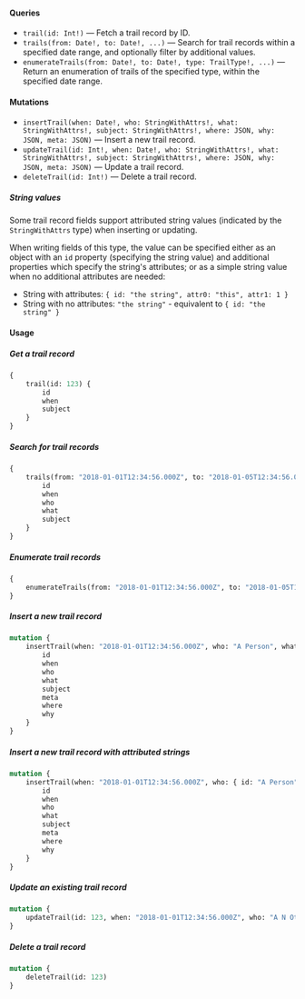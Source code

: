 #### Queries

*   `trail(id: Int!)` — Fetch a trail record by ID.
*   `trails(from: Date!, to: Date!, ...)` — Search for trail records within a specified date range, and optionally filter by additional values.
*   `enumerateTrails(from: Date!, to: Date!, type: TrailType!, ...)` — Return an enumeration of trails of the specified type, within the specified date range.

#### Mutations

*   `insertTrail(when: Date!, who: StringWithAttrs!, what: StringWithAttrs!, subject: StringWithAttrs!, where: JSON, why: JSON, meta: JSON)` — Insert a new trail record.
*   `updateTrail(id: Int!, when: Date!, who: StringWithAttrs!, what: StringWithAttrs!, subject: StringWithAttrs!, where: JSON, why: JSON, meta: JSON)` — Update a trail record.
*   `deleteTrail(id: Int!)` — Delete a trail record.

##### String values

Some trail record fields support attributed string values (indicated by the `StringWithAttrs` type) when inserting or updating. 

When writing fields of this type, the value can be specified either as an object with an `id` property (specifying the string value) and additional properties which specify the string's attributes; or as a simple string value when no additional attributes are needed:

*   String with attributes: `{ id: "the string", attr0: "this", attr1: 1 }`
*   String with no attributes: `"the string"` - equivalent to `{ id: "the string" }`

#### Usage

##### Get a trail record

```graphql
{
    trail(id: 123) {
        id
        when
        subject
    }
}
```

##### Search for trail records

```graphql
{
    trails(from: "2018-01-01T12:34:56.000Z", to: "2018-01-05T12:34:56.000Z") {
        id
        when
        who
        what
        subject
    }
}
```

##### Enumerate trail records

```graphql
{
    enumerateTrails(from: "2018-01-01T12:34:56.000Z", to: "2018-01-05T12:34:56.000Z", type: WHO)
}
```

##### Insert a new trail record

```graphql
mutation {
    insertTrail(when: "2018-01-01T12:34:56.000Z", who: "A Person", what: "A thing", subject: "Substance") {
        id
        when
        who
        what
        subject
        meta
        where
        why
    }
}
```

##### Insert a new trail record with attributed strings

```graphql
mutation {
    insertTrail(when: "2018-01-01T12:34:56.000Z", who: { id: "A Person", attr: 10 }, what: { id: "A thing", attr: 20 }, subject: "Substance") {
        id
        when
        who
        what
        subject
        meta
        where
        why
    }
}
```

##### Update an existing trail record

```graphql
mutation {
    updateTrail(id: 123, when: "2018-01-01T12:34:56.000Z", who: "A N Other", what: "Something else", subject: "Object")
}
```

##### Delete a trail record

```graphql
mutation {
    deleteTrail(id: 123)
}
```
